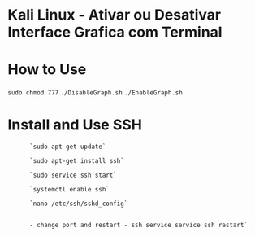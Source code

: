 # Kali Linux - Ativar ou Desativar Interface Grafica com Terminal

# How to Use
` sudo chmod 777 `
` ./DisableGraph.sh `
` ./EnableGraph.sh `

 # Install and Use SSH 

          `sudo apt-get update`

          `sudo apt-get install ssh`

          `sudo service ssh start`

          `systemctl enable ssh`
          
          `nano /etc/ssh/sshd_config`


          - change port and restart - ssh service service ssh restart`




